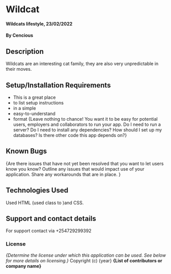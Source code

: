 # Wildcat
#### Wildcats lifestyle, 23/02/2022 
#### By **Cencious**
## Description
Wildcats are an interesting cat family, they are also very unpredictable in their moves.
## Setup/Installation Requirements
* This is a great place
* to list setup instructions
* in a simple
* easy-to-understand
* format
{Leave nothing to chance! You want it to be easy for potential users, employers and collaborators to run your app. Do I need to run a server? Do I need to install any dependencies? How should I set up my databases? Is there other code this app depends on?}
## Known Bugs
{Are there issues that have not yet been resolved that you want to let users know you know? Outline any issues that would impact use of your application. Share any workarounds that are in place. }
## Technologies Used
Used HTML (used class to )and CSS. 
## Support and contact details
For support contact via +254729299392
### License
*{Determine the license under which this application can be used.  See below for more details on licensing.}*
Copyright (c) {year} **{List of contributors or company name}**

